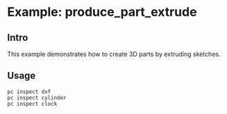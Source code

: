 # Example: produce\_part\_extrude

## Intro

This example demonstrates how to create 3D parts by extruding sketches.

## Usage

```shell
pc inspect dxf
pc inspect cylinder
pc inspect clock
```

